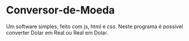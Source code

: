 # Conversor-de-Moeda
Um software simples, feito com js, html e css. Neste programa é possivel converter Dolar em Real ou Real em Dolar.
